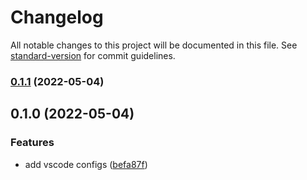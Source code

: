 # Changelog

All notable changes to this project will be documented in this file. See [standard-version](https://github.com/conventional-changelog/standard-version) for commit guidelines.

### [0.1.1](https://github.com/naviocean/node-typescript-eslint-template/compare/v0.1.0...v0.1.1) (2022-05-04)

## 0.1.0 (2022-05-04)

### Features

-   add vscode configs ([befa87f](https://github.com/naviocean/node-typescript-eslint-template/commit/befa87f53d68b01917d971ff98e3afe349dcadff))
